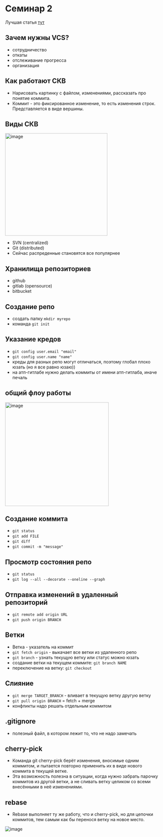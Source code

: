 # Семинар 2

Лучшая статья [тут](https://github.com/synthMoza/understanding_git_rus/wiki/%D0%92%D1%81%D1%82%D1%83%D0%BF%D0%BB%D0%B5%D0%BD%D0%B8%D0%B5)

## Зачем нужны VCS?

* сотрудничество
* откаты
* отслеживание прогресса
* организация

## Как работают СКВ

* Нарисовать картинку с файлом, изменениями, рассказать про понятие коммита.
* Коммит - это фиксированное изменение, то есть изменения строк. Представляется в виде вершины.

## Виды СКВ

<img width="332" alt="image" src="https://github.com/timattt/Tmp/assets/25401699/647550f3-8bb4-40f8-a091-995c28d806db">

* SVN (centralized)
* Git (distributed)
* Сейчас распреденные становятся все популярнее

## Хранилища репозиториев

* github
* gitlab (opensource)
* bitbucket

## Создание репо

* создать папку ```mkdir myrepo```
* команда ```git init```

## Указание кредов

* ```git config user.email "email"```
* ```git config user.name "name"```
* креды для разных репо могут отличаться, поэтому глобал плохо юзать (но я все равно юзаю))
* на атп-гитлабе нужно делать коммиты от имени атп-гитлаба, иначе печаль

## общий флоу работы

<img width="336" alt="image" src="https://github.com/timattt/Tmp/assets/25401699/57de75d4-0758-41f3-9d94-330101204fda">

## Создание коммита

* ```git status```
* ```git add FILE```
* ```git diff```
* ```git commit -m "message"```

## Просмотр состояния репо

* ```git status```
* ```git log --all --decorate --oneline --graph```
  
## Отправка изменений в удаленный репозиторий

* ```git remote add origin URL```
* ```git push origin BRANCH```

## Ветки

* Ветка - указатель на коммит
* ```git fetch origin``` - выкачает все ветки из удаленного репо
* ```git branch``` - узнать текущую ветку или статус можно юзать
* создание ветки на текущем коммите: ```git branch NAME```
* переключение на ветку: ```git checkout```

## Слияние

* ```git merge TARGET_BRANCH``` - вливает в текущую ветку другую ветку
* ```git pull origin BRANCH``` = fetch + merge
* конфликты надо решать отдельным коммитом

## .gitignore

* полезный файл, в котором лежит то, что не надо замечать

## cherry-pick

* Команда git cherry-pick берёт изменения, вносимые одним коммитом, и пытается повторно применить их в виде нового коммита в текущей ветке.
* Эта возможность полезна в ситуации, когда нужно забрать парочку коммитов из другой ветки, а не сливать ветку целиком со всеми внесёнными в неё изменениями.

## rebase

* Rebase выполняет ту же работу, что и cherry-pick, но для цепочки коммитов, тем самым как бы перенося ветку на новое место.

![image](https://github.com/timattt/Tmp/assets/25401699/7d263fb6-2571-4b1f-bd64-53d9ba4b24e0)

